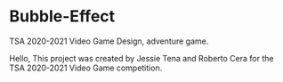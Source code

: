 # Bubble-Effect
TSA 2020-2021 Video Game Design, adventure game.

Hello, This project was created by Jessie Tena and Roberto Cera for the TSA 2020-2021 Video Game competition.
